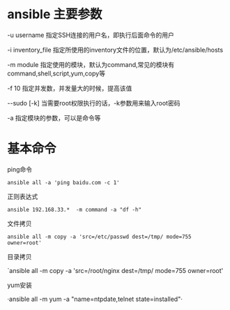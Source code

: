 # ansible 主要参数

-u username     指定SSH连接的用户名，即执行后面命令的用户

-i inventory_file 指定所使用的inventory文件的位置，默认为/etc/ansible/hosts

-m module    指定使用的模块，默认为command,常见的模块有command,shell,script,yum,copy等

-f  10       指定并发数，并发量大的时候，提高该值

--sudo [-k]  当需要root权限执行的话，-k参数用来输入root密码

-a           指定模块的参数，可以是命令等

# 基本命令

ping命令

`ansible all -a 'ping baidu.com -c 1'`

正则表达式

`ansible 192.168.33.*  -m command -a "df -h"`

文件拷贝

`ansible all -m copy -a 'src=/etc/passwd dest=/tmp/ mode=755 owner=root'`

目录拷贝

`ansible all -m copy -a 'src=/root/nginx dest=/tmp/ mode=755 owner=root'

yum安装

·ansible all -m yum -a "name=ntpdate,telnet state=installed"·

























